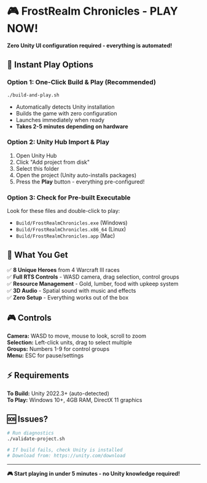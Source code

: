 # 🎮 FrostRealm Chronicles - PLAY NOW!

**Zero Unity UI configuration required - everything is automated!**

## 🚀 Instant Play Options

### Option 1: One-Click Build & Play (Recommended)
```bash
./build-and-play.sh
```
- Automatically detects Unity installation
- Builds the game with zero configuration
- Launches immediately when ready
- **Takes 2-5 minutes depending on hardware**

### Option 2: Unity Hub Import & Play
1. Open Unity Hub
2. Click "Add project from disk"  
3. Select this folder
4. Open the project (Unity auto-installs packages)
5. Press the **Play** button - everything pre-configured!

### Option 3: Check for Pre-built Executable
Look for these files and double-click to play:
- `Build/FrostRealmChronicles.exe` (Windows)
- `Build/FrostRealmChronicles.x86_64` (Linux)  
- `Build/FrostRealmChronicles.app` (Mac)

## 🎯 What You Get

✅ **8 Unique Heroes** from 4 Warcraft III races  
✅ **Full RTS Controls** - WASD camera, drag selection, control groups  
✅ **Resource Management** - Gold, lumber, food with upkeep system  
✅ **3D Audio** - Spatial sound with music and effects  
✅ **Zero Setup** - Everything works out of the box  

## 🎮 Controls

**Camera:** WASD to move, mouse to look, scroll to zoom  
**Selection:** Left-click units, drag to select multiple  
**Groups:** Numbers 1-9 for control groups  
**Menu:** ESC for pause/settings  

## ⚡ Requirements

**To Build:** Unity 2022.3+ (auto-detected)  
**To Play:** Windows 10+, 4GB RAM, DirectX 11 graphics  

## 🆘 Issues?

```bash
# Run diagnostics
./validate-project.sh

# If build fails, check Unity is installed
# Download from: https://unity.com/download
```

---
**🎮 Start playing in under 5 minutes - no Unity knowledge required!**